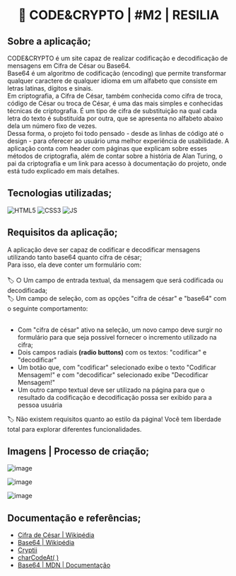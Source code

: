 <h1 align="center">🔐 CODE&CRYPTO | #M2 | RESILIA </h1>

## **Sobre a aplicação;**

CODE&CRYPTO é um site capaz de realizar codificação e decodificação de mensagens em Cifra de César ou Base64. <br> 
Base64 é um algoritmo de codificação (encoding) que permite transformar qualquer caractere de qualquer idioma em um alfabeto que consiste em letras latinas, dígitos e sinais. <br> Em criptografia, a Cifra de César, também conhecida como cifra de troca, código de César ou troca de César, é uma das mais simples e conhecidas técnicas de criptografia. É um tipo de cifra de substituição na qual cada letra do texto é substituída por outra, que se apresenta no alfabeto abaixo dela um número fixo de vezes. <br>
Dessa forma, o projeto foi todo pensado - desde as linhas de código até o design - para oferecer ao usuário uma melhor experiência de usabilidade. A aplicação conta com header com páginas que explicam sobre esses métodos de criptografia, além de contar sobre a história de Alan Turing, o pai da criptografia e um link para acesso à documentação do projeto, onde está tudo explicado em mais detalhes.

## **Tecnologias utilizadas;**
![HTML5](https://img.shields.io/badge/HTML5-E34F26?style=for-the-badge&logo=html5&logoColor=white)
![CSS3](https://img.shields.io/badge/CSS3-1572B6?style=for-the-badge&logo=css3&logoColor=white)
![JS](https://img.shields.io/badge/JavaScript-F7DF1E?style=for-the-badge&logo=javascript&logoColor=black)

## **Requisitos da aplicação**; <br>
A aplicação deve ser capaz de codificar e decodificar mensagens utilizando
tanto base64 quanto cifra de césar; <br>
Para isso, ela deve conter um formulário com: <br> <br>
🏷️ ○ Um campo de entrada textual, da mensagem que será codificada ou
decodificada; <br>
🏷️ Um campo de seleção, com as opções "cifra de césar" e "base64" com o
seguinte comportamento: <br><br>
- Com "cifra de césar" ativo na seleção, um novo campo deve surgir
no formulário para que seja possível fornecer o incremento
utilizado na cifra;
- Dois campos radiais **(radio buttons)** com os textos: "codificar" e
"decodificar"
- Um botão que, com "codificar" selecionado exibe o texto "Codificar
Mensagem!" e com "decodificar" selecionado exibe "Decodificar
Mensagem!"
- Um outro campo textual deve ser utilizado na página para que o
resultado da codificação e decodificação possa ser exibido para a
pessoa usuária

🏷️ Não existem requisitos quanto ao estilo da página! Você tem liberdade total para
explorar diferentes funcionalidades.

## **Imagens | Processo de criação;**

![image](https://user-images.githubusercontent.com/101408372/166557780-6f382511-c79b-4cc9-94e8-ffb1db6f5059.png)

![image](https://user-images.githubusercontent.com/101408372/166557919-1280d045-599e-4ea0-85c8-3df558fc784a.png)



![image](https://user-images.githubusercontent.com/101408372/166558260-616e8a12-96ad-4b27-be6f-c06053f1b31e.png)



## **Documentação e referências;**
- [Cifra de César | Wikipédia](https://pt.wikipedia.org/wiki/Cifra_de_C%C3%A9sar)
- [Base64 | Wikipédia](https://pt.wikipedia.org/wiki/Base64)
- [Cryptii](https://cryptii.com/pipes/caesar-cipher)
- [charCodeAt( )](https://developer.mozilla.org/pt-BR/docs/Web/JavaScript/Reference/Global_Objects/String/charCodeAt)
- [Base64 | MDN | Documentação](https://developer.mozilla.org/en-US/docs/Glossary/Base64)







